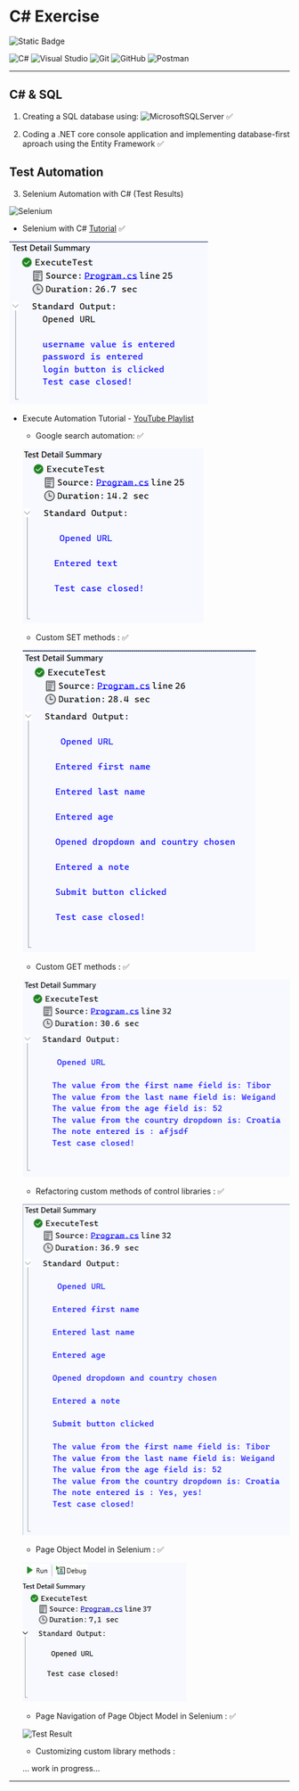 # C# Exercise

![Static Badge](https://img.shields.io/badge/Project%20Status-2%20%2F%206-blue?style=plastic)

![C#](https://img.shields.io/badge/c%23-%23239120.svg?style=for-the-badge&logo=csharp&logoColor=white)  ![Visual Studio](https://img.shields.io/badge/Visual%20Studio-5C2D91.svg?style=for-the-badge&logo=visual-studio&logoColor=white)  ![Git](https://img.shields.io/badge/git-%23F05033.svg?style=for-the-badge&logo=git&logoColor=white)  ![GitHub](https://img.shields.io/badge/github-%23121011.svg?style=for-the-badge&logo=github&logoColor=white)  ![Postman](https://img.shields.io/badge/Postman-FF6C37?style=for-the-badge&logo=postman&logoColor=white)

---

## C# & SQL

1. Creating a SQL database using: 
![MicrosoftSQLServer](https://img.shields.io/badge/Microsoft%20SQL%20Server-CC2927?style=for-the-badge&logo=microsoft%20sql%20server&logoColor=white)    :white_check_mark:

2. Coding a .NET core console application and implementing database-first aproach using the Entity Framework    :white_check_mark:

## Test Automation

3. Selenium Automation with C# (Test Results)

![Selenium](https://img.shields.io/badge/-selenium-%43B02A?style=for-the-badge&logo=selenium&logoColor=white)

  - Selenium with C# [Tutorial](https://www.javatpoint.com/selenium-csharp)    :white_check_mark:

![Test Result](https://raw.githubusercontent.com/schwaben-github/csharp_exercise/main/Selenium_FB_Test_Execution.png)

  - Execute Automation Tutorial - [YouTube Playlist](https://youtube.com/playlist?list=PL6tu16kXT9PqKSouJUV6sRVgmcKs-VCqo&si=Qd_327cs68kyP8HE)

    - Google search automation:    :white_check_mark:

    ![Test Result](https://raw.githubusercontent.com/schwaben-github/csharp_exercise/main/ExecuteAutomation_Test_Execution.png)

    - Custom SET methods :    :white_check_mark:

    ![Test Result](https://raw.githubusercontent.com/schwaben-github/csharp_exercise/main/ExecuteAutomation1_custom_methods_Test_Execution.png)

    - Custom GET methods :    :white_check_mark:

    ![Test Result](https://raw.githubusercontent.com/schwaben-github/csharp_exercise/main/ExecuteAutomation2_get_methods_Test_Execution.png)

    - Refactoring custom methods of control libraries :    :white_check_mark:

    ![Test Result](https://raw.githubusercontent.com/schwaben-github/csharp_exercise/main/ExecuteAutomation3_refactoring_custom_methods_TestExecution.png)

    - Page Object Model in Selenium :    :white_check_mark:
   
    ![Test Result](https://raw.githubusercontent.com/schwaben-github/csharp_exercise/main/ExecuteAutomation4_PageObjectModel_TestExecution.jpeg)

    - Page Navigation of Page Object Model in Selenium :    :white_check_mark:
   
    ![Test Result](https://raw.githubusercontent.com/schwaben-github/csharp_exercise/blob/main/ExecuteAutomation5_PageNavigation_TestExecution.png)

    - Customizing custom library methods :
   
    ... work in progress...

---
